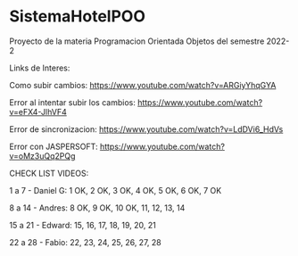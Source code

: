 # SistemaHotelPOO
Proyecto de la materia Programacion Orientada Objetos del semestre 2022-2

Links de Interes:

Como subir cambios: https://www.youtube.com/watch?v=ARGiyYhqGYA

Error al intentar subir los cambios: https://www.youtube.com/watch?v=eFX4-JlhVF4

Error de sincronizacion: https://www.youtube.com/watch?v=LdDVi6_HdVs

Error con JASPERSOFT: https://www.youtube.com/watch?v=oMz3uQq2PQg

CHECK LIST VIDEOS:

1 a 7 - Daniel G:
1 OK, 2 OK, 3 OK, 4 OK, 5 OK, 6 OK, 7 OK

8 a 14 - Andres:
8 OK, 9 OK, 10 OK, 11, 12, 13, 14

15 a 21 - Edward:
15, 16, 17, 18, 19, 20, 21

22 a 28 - Fabio:
22, 23, 24, 25, 26, 27, 28
